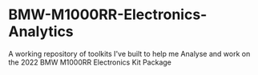 # BMW-M1000RR-Electronics-Analytics
A working repository of toolkits I've built to help me Analyse and work on the 2022 BMW M1000RR Electronics Kit Package

